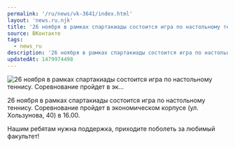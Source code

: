 ```yaml
---
permalink: '/ru/news/vk-3641/index.html'
layout: 'news.ru.njk'
title: '26 ноября в рамках спартакиады состоится игра по настольному теннису. Соревнование пройдет в эк…'
source: ВКонтакте
tags:
  - news_ru
description: '26 ноября в рамках спартакиады состоится игра по настольному теннису. Соревнование пройдет в эк…'
updatedAt: 1479974498
---
```

![26 ноября в рамках спартакиады состоится игра по настольному теннису. Соревнование пройдет в эк…](https://sun9-26.userapi.com/impf/c636731/v636731484/34fb9/MxqarLpBC-s.jpg?size=1280x720&quality=96&sign=97d878acbabd62c15b65406ca0e6a2a0&c_uniq_tag=TrC8DaVgFllRqdNhF-d99sgIYVBlYBSBXksGhjC5fa4&type=album)

26 ноября в рамках спартакиады состоится игра по настольному теннису. Соревнование пройдет в экономическом корпусе (ул. Хользунова, 40) в 16.00.

Нашим ребятам нужна поддержка, приходите поболеть за любимый факультет!
